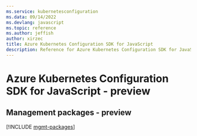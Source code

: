 ```yaml
---
ms.service: kubernetesconfiguration
ms.data: 09/14/2022
ms.devlang: javascript
ms.topic: reference
ms.author: jeffish
author: xirzec
title: Azure Kubernetes Configuration SDK for JavaScript
description: Reference for Azure Kubernetes Configuration SDK for JavaScript
---
```

# Azure Kubernetes Configuration SDK for JavaScript - preview

## Management packages - preview
[!INCLUDE [mgmt-packages](kubernetes-configuration-mgmt-index.md)]